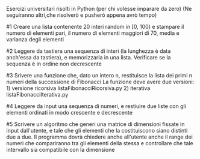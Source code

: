 Esercizi universitari risolti in Python (per chi volesse imparare da zero) 
(Ne seguiranno altri,che risolverò e pusherò appena avrò tempo) 

#1
Creare una lista contenente 20 interi random in [0, 100)
e stampare il numero di elementi pari, il numero di elementi maggiori di 70,
media e varianza degli elementi

#2
Leggere da tastiera una sequenza di interi (la lunghezza è data anch'essa da tastiera), 
e memorizzarla in una lista. Verificare se la sequenza è in ordine non decrescente

#3
Srivere una funzione che, dato un intero n, restituisce la lista dei primi n numeri della successione di Fibonacci
La funzione deve avere due versioni:
	1) versione ricorsiva listaFibonacciRicorsiva.py
        2) iterativa listaFibonacciIterativa.py

#4
Leggere da input una sequenza di numeri, e restiuire due liste con gli elementi ordinati 
in modo crescente e decrescente


#5 
Scrivere un algoritmo che generi una matrice di dimensioni fissate in input dall'utente, e tale
che gli elementi che la costituiscono siano distinti due a due. Il programma dovrà chiedere anche all'utente anche il range dei numeri
che compariranno tra gli elementi della stessa e controllare che tale intervallo sia compatibile con la dimensione